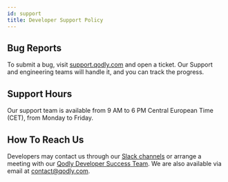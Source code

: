 ```yaml
---
id: support
title: Developer Support Policy
---
```




## Bug Reports

To submit a bug, visit [support.qodly.com](support.qodly.com) and open a ticket. Our Support and engineering teams will handle it, and you can track the progress.

## Support Hours

Our support team is available from 9 AM to 6 PM Central European Time (CET), from Monday to Friday.

## How To Reach Us

Developers may contact us through our [Slack channels](https://qodly.slack.com/join/shared_invite/zt-20ieeffts-NU57SOXcbakmWgIMnJpStQ#/shared-invite/email) or arrange a meeting with our [Qodly Developer Success Team](https://calendly.com/ametwalli/meet-ayoub). We are also available via email at [contact@qodly.com](mailto:contact@qodly.com).
